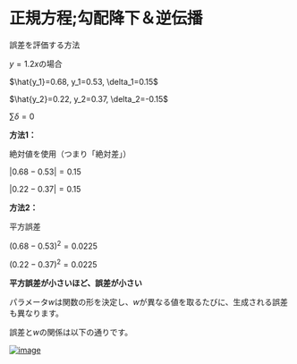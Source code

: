 # 正規方程;勾配降下＆逆伝播
誤差を評価する方法

$y=1.2x$の場合

$\hat{y_1}=0.68, y_1=0.53, \delta_1=0.15$

$\hat{y_2}=0.22, y_2=0.37, \delta_2=-0.15$

$\sum\delta=0$

**方法1：**

絶対値を使用（つまり「絶対差」）

$|0.68-0.53|=0.15$

$|0.22-0.37|=0.15$

**方法2：**

平方誤差

$(0.68-0.53)^2=0.0225$

$(0.22-0.37)^2=0.0225$

**平方誤差が小さいほど、誤差が小さい**

パラメータ$w$は関数の形を決定し、$w$が異なる値を取るたびに、生成される誤差も異なります。

誤差と$w$の関係は以下の通りです。

[![image]([./errorFunction.png])](https://github.com/tabiseal/neuralNetwork/blob/main/Normal%20equation;%20gradient%20descent%20&%20backpropagation/errorFunction.png?raw=true)


